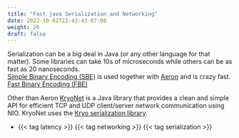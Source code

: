 ```yaml
---
title: "Fast java Serialization and Networking"
date: 2022-10-01T22:43:43-07:00
weight: 26
draft: false
---
```

Serialization can be a big deal in Java (or any other language for that matter). Some libraries can take  10s of microseconds while others can be as fast as 20 nanoseconds.\
[Simple Binary Encoding (SBE)](https://github.com/real-logic/simple-binary-encoding) is used together with [Aeron](https://github.com/real-logic/aeron) and is crazy fast. \
[Fast Binary Encoding (FBE)](https://github.com/chronoxor/FastBinaryEncoding)

Other than Aeron [KryoNet](https://github.com/EsotericSoftware/kryonet) is a Java library that provides a clean and simple API for efficient TCP and UDP client/server network communication using NIO. KryoNet uses the [Kryo serialization library](https://github.com/EsotericSoftware/kryo).

- {{< tag latency >}} {{< tag networking >}} {{< tag serialization >}}
